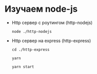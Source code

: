 # Изучаем node-js

- Http сервер с роутингом (http-nodejs)
  
    `node ./http-nodejs`

- Http сервер на express (http-express)

    `cd ./http-express`

    `yarn`

    `yarn start`